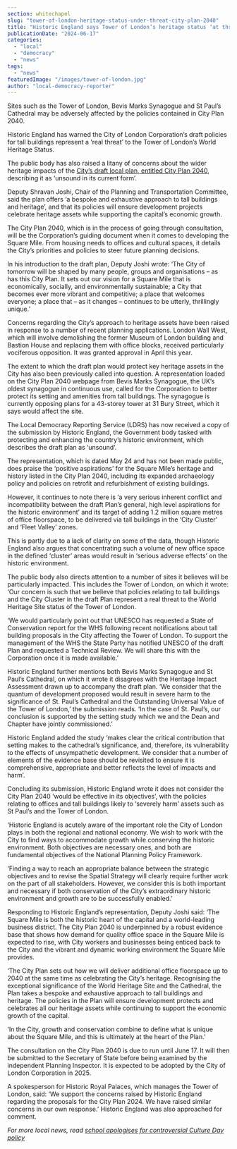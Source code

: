 ```yaml
---
section: whitechapel
slug: "tower-of-london-heritage-status-under-threat-city-plan-2040"
title: "Historic England says Tower of London’s heritage status ‘at threat’"
publicationDate: "2024-06-17"
categories: 
  - "local"
  - "democracy"
  - "news"
tags: 
  - "news"
featuredImage: "/images/tower-of-london.jpg"
author: "local-democracy-reporter"
---
```


Sites such as the Tower of London, Bevis Marks Synagogue and St Paul’s Cathedral may be adversely affected by the policies contained in City Plan 2040.

Historic England has warned the City of London Corporation’s draft policies for tall buildings represent a ‘real threat’ to the Tower of London’s World Heritage Status. 

The public body has also raised a litany of concerns about the wider heritage impacts of the [City’s draft local plan, entitled City Plan 2040](https://www.cityoflondon.gov.uk/services/planning/planning-policy/city-plan-2040), describing it as ‘unsound in its current form’.

Deputy Shravan Joshi, Chair of the Planning and Transportation Committee, said the plan offers ‘a bespoke and exhaustive approach to tall buildings and heritage’, and that its policies will ensure development projects celebrate heritage assets while supporting the capital’s economic growth.

The City Plan 2040, which is in the process of going through consultation, will be the Corporation’s guiding document when it comes to developing the Square Mile. From housing needs to offices and cultural spaces, it details the City’s priorities and policies to steer future planning decisions.

In his introduction to the draft plan, Deputy Joshi wrote: ‘The City of tomorrow will be shaped by many people, groups and organisations – as has this City Plan. It sets out our vision for a Square Mile that is economically, socially, and environmentally sustainable; a City that becomes ever more vibrant and competitive; a place that welcomes everyone; a place that – as it changes – continues to be utterly, thrillingly unique.’

Concerns regarding the City’s approach to heritage assets have been raised in response to a number of recent planning applications. London Wall West, which will involve demolishing the former Museum of London building and Bastion House and replacing them with office blocks, received particularly vociferous opposition. It was granted approval in April this year.

The extent to which the draft plan would protect key heritage assets in the City has also been previously called into question. A representation loaded on the City Plan 2040 webpage from Bevis Marks Synagogue, the UK’s oldest synagogue in continuous use, called for the Corporation to better protect its setting and amenities from tall buildings. The synagogue is currently opposing plans for a 43-storey tower at 31 Bury Street, which it says would affect the site.

The Local Democracy Reporting Service (LDRS) has now received a copy of the submission by Historic England, the Government body tasked with protecting and enhancing the country’s historic environment, which describes the draft plan as ‘unsound’.

The representation, which is dated May 24 and has not been made public, does praise the ‘positive aspirations’ for the Square Mile’s heritage and history listed in the City Plan 2040, including its expanded archaeology policy and policies on retrofit and refurbishment of existing buildings.

However, it continues to note there is ‘a very serious inherent conflict and incompatibility between the draft Plan’s general, high level aspirations for the historic environment’ and its target of adding 1.2 million square metres of office floorspace, to be delivered via tall buildings in the ‘City Cluster’ and ‘Fleet Valley’ zones.

This is partly due to a lack of clarity on some of the data, though Historic England also argues that concentrating such a volume of new office space in the defined ‘cluster’ areas would result in ‘serious adverse effects’ on the historic environment.

The public body also directs attention to a number of sites it believes will be particularly impacted. This includes the Tower of London, on which it wrote: ‘Our concern is such that we believe that policies relating to tall buildings and the City Cluster in the draft Plan represent a real threat to the World Heritage Site status of the Tower of London.

‘We would particularly point out that UNESCO has requested a State of Conservation report for the WHS following recent notifications about tall building proposals in the City affecting the Tower of London. To support the management of the WHS the State Party has notified UNESCO of the draft Plan and requested a Technical Review. We will share this with the Corporation once it is made available.’

Historic England further mentions both Bevis Marks Synagogue and St Paul’s Cathedral, on which it wrote it disagrees with the Heritage Impact Assessment drawn up to accompany the draft plan. ‘We consider that the quantum of development proposed would result in severe harm to the significance of St. Paul’s Cathedral and the Outstanding Universal Value of the Tower of London,’ the submission reads. ‘In the case of St. Paul’s, our conclusion is supported by the setting study which we and the Dean and Chapter have jointly commissioned.’

Historic England added the study ‘makes clear the critical contribution that setting makes to the cathedral’s significance, and, therefore, its vulnerability to the effects of unsympathetic development. We consider that a number of elements of the evidence base should be revisited to ensure it is comprehensive, appropriate and better reflects the level of impacts and harm’.

Concluding its submission, Historic England wrote it does not consider the City Plan 2040 ‘would be effective in its objectives’, with the policies relating to offices and tall buildings likely to ‘severely harm’ assets such as St Paul’s and the Tower of London.

‘Historic England is acutely aware of the important role the City of London plays in both the regional and national economy. We wish to work with the City to find ways to accommodate growth while conserving the historic environment. Both objectives are necessary ones, and both are fundamental objectives of the National Planning Policy Framework.

‘Finding a way to reach an appropriate balance between the strategic objectives and to revise the Spatial Strategy will clearly require further work on the part of all stakeholders. However, we consider this is both important and necessary if both conservation of the City’s extraordinary historic environment and growth are to be successfully enabled.’

Responding to Historic England’s representation, Deputy Joshi said: ‘The Square Mile is both the historic heart of the capital and a world-leading business district. The City Plan 2040 is underpinned by a robust evidence base that shows how demand for quality office space in the Square Mile is expected to rise, with City workers and businesses being enticed back to the City and the vibrant and dynamic working environment the Square Mile provides.

‘The City Plan sets out how we will deliver additional office floorspace up to 2040 at the same time as celebrating the City’s heritage. Recognising the exceptional significance of the World Heritage Site and the Cathedral, the Plan takes a bespoke and exhaustive approach to tall buildings and heritage. The policies in the Plan will ensure development protects and celebrates all our heritage assets while continuing to support the economic growth of the capital.

‘In the City, growth and conservation combine to define what is unique about the Square Mile, and this is ultimately at the heart of the Plan.’

The consultation on the City Plan 2040 is due to run until June 17. It will then be submitted to the Secretary of State before being examined by the independent Planning Inspector. It is expected to be adopted by the City of London Corporation in 2025.

A spokesperson for Historic Royal Palaces, which manages the Tower of London, said: ‘We support the concerns raised by Historic England regarding the proposals for the City Plan 2024. We have raised similar concerns in our own response.’ Historic England was also approached for comment.

_For more local news, read_ [_school apologises for controversial Culture Day policy_](https://whitechapellondon.co.uk/mulberry-stepney-green-culture-day-dress-code-policy/)
